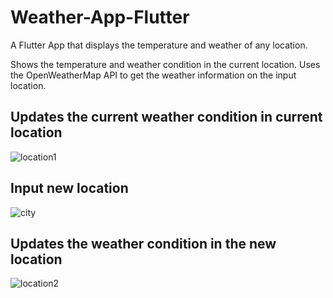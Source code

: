 # Weather-App-Flutter
A Flutter App that displays the temperature and weather of any location.

Shows the temperature and weather condition in the current location.
Uses the OpenWeatherMap API to get the weather information on the input location.

## Updates the current weather condition in current location
![location1](https://user-images.githubusercontent.com/59783150/83136430-0eef3200-a11a-11ea-9814-4dc3ba3d49c6.png)

## Input new location
![city](https://user-images.githubusercontent.com/59783150/83136442-131b4f80-a11a-11ea-8b0a-6455181ae635.png)

## Updates the weather condition in the new location
![location2](https://user-images.githubusercontent.com/59783150/83136451-16164000-a11a-11ea-802d-3a00c5cafa87.png)
